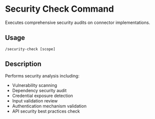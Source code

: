 # Security Check Command

Executes comprehensive security audits on connector implementations.

## Usage
`/security-check [scope]`

## Description
Performs security analysis including:
- Vulnerability scanning
- Dependency security audit
- Credential exposure detection
- Input validation review
- Authentication mechanism validation
- API security best practices check
